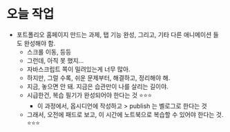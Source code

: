 # 오늘 작업 

- 포트폴리오 홈페이지 만드는 과제, 탭 기능 완성, 그리고, 기타 다른 애니메이션 들도 완성해야 함. 
    - 스크롤 이동, 등등 
    - 그런데, 아직 못 했지... 
    - 자바스크립트 쪽이 밀려있는게 너무 많아. 
    - 하지만, 그럴 수록, 쉬운 문제부터, 해결하고, 정리해야 해. 
    - 지금, 놓으면 안 돼. 지금은 습관만이 나를 살리는 길이야. 
    - 시급한건, 복습 필기가 완성되어야 한다는 것 ⭐⭐⭐ 
        - 이 과정에서, 옵시디언에 작성하고 > publish 는 벨로그로 한다는 것 
    - 그래서, 오전에 패드로 보고, 이 시간에 노트북으로 복습할 수 있어야 한다는 것. ⭐⭐⭐
